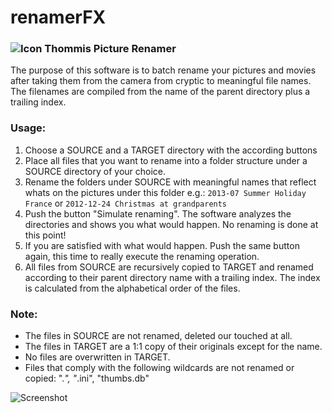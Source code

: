 renamerFX 
=========
### ![Icon](https://raw2.github.com/teabeeoh/renamerFX/master/src/deploy/package/shortcut-128.png "Icon") Thommis Picture Renamer 

 The purpose of this software is to batch rename your pictures and movies after taking them from the camera from cryptic
to meaningful file names.
The filenames are compiled from the name of the parent directory plus a trailing index.

### Usage:

1. Choose a SOURCE and a TARGET directory with the according buttons
2. Place all files that you want to rename into a folder structure under a SOURCE directory of your choice.
3. Rename the folders under SOURCE with meaningful names that reflect whats on the pictures under this folder
   e.g.: `2013-07 Summer Holiday France` or `2012-12-24 Christmas at grandparents`
4. Push the button "Simulate renaming". The software analyzes the directories and shows you what would happen.
   No renaming is done at this point!
5. If you are satisfied with what would happen. Push the same button again, this time to really execute the renaming
   operation.
6. All files from SOURCE are recursively copied to TARGET and renamed according to their parent directory name with a
   trailing index. The index is calculated from the alphabetical order of the files.

### Note:

*  The files in SOURCE are not renamed, deleted our touched at all.
*  The files in TARGET are a 1:1 copy of their originals except for the name.
*  No files are overwritten in TARGET.
*  Files that comply with the following wildcards are not renamed or copied: ".*", "*.ini", "thumbs.db"
  
![Screenshot](http://www.thomasbolz.de/renamerFX/renamerFX.png "RenameFX Screenshot")
